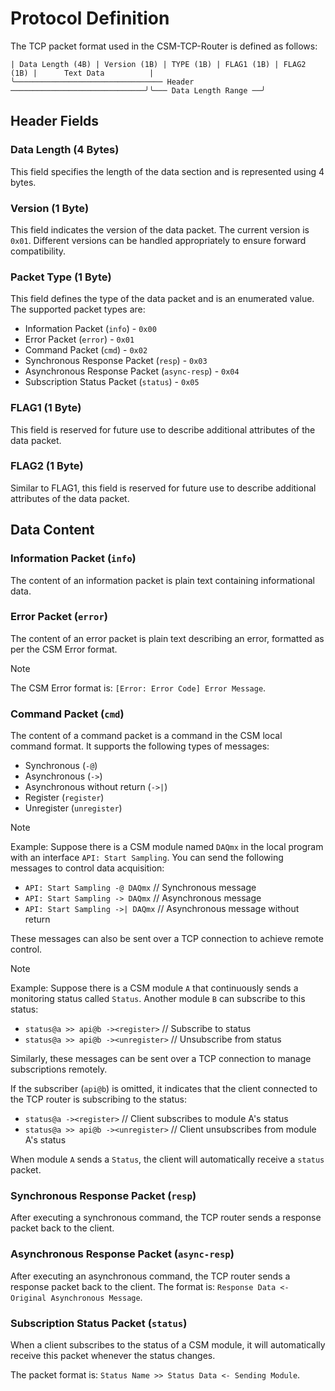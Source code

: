 # Protocol Definition

The TCP packet format used in the CSM-TCP-Router is defined as follows:

```
| Data Length (4B) | Version (1B) | TYPE (1B) | FLAG1 (1B) | FLAG2 (1B) |      Text Data          |
╰───────────────────────────────── Header ──────────────────────────────╯╰─── Data Length Range ──╯
```

## Header Fields

### Data Length (4 Bytes)

This field specifies the length of the data section and is represented using 4 bytes.

### Version (1 Byte)

This field indicates the version of the data packet. The current version is `0x01`. Different versions can be handled appropriately to ensure forward compatibility.

### Packet Type (1 Byte)

This field defines the type of the data packet and is an enumerated value. The supported packet types are:

- Information Packet (`info`) - `0x00`
- Error Packet (`error`) - `0x01`
- Command Packet (`cmd`) - `0x02`
- Synchronous Response Packet (`resp`) - `0x03`
- Asynchronous Response Packet (`async-resp`) - `0x04`
- Subscription Status Packet (`status`) - `0x05`

### FLAG1 (1 Byte)

This field is reserved for future use to describe additional attributes of the data packet.

### FLAG2 (1 Byte)

Similar to FLAG1, this field is reserved for future use to describe additional attributes of the data packet.

## Data Content

### Information Packet (`info`)

The content of an information packet is plain text containing informational data.

### Error Packet (`error`)

The content of an error packet is plain text describing an error, formatted as per the CSM Error format.

> [!NOTE]
> The CSM Error format is: `[Error: Error Code] Error Message`.

### Command Packet (`cmd`)

The content of a command packet is a command in the CSM local command format. It supports the following types of messages:

- Synchronous (`-@`)
- Asynchronous (`->`)
- Asynchronous without return (`->|`)
- Register (`register`)
- Unregister (`unregister`)

> [!NOTE]
> Example: Suppose there is a CSM module named `DAQmx` in the local program with an interface `API: Start Sampling`. You can send the following messages to control data acquisition:
>
> - `API: Start Sampling -@ DAQmx` // Synchronous message
> - `API: Start Sampling -> DAQmx` // Asynchronous message
> - `API: Start Sampling ->| DAQmx` // Asynchronous message without return
>
> These messages can also be sent over a TCP connection to achieve remote control.

> [!NOTE]
> Example: Suppose there is a CSM module `A` that continuously sends a monitoring status called `Status`. Another module `B` can subscribe to this status:
>
> - `status@a >> api@b -><register>` // Subscribe to status
> - `status@a >> api@b -><unregister>` // Unsubscribe from status
>
> Similarly, these messages can be sent over a TCP connection to manage subscriptions remotely.
>
> If the subscriber (`api@b`) is omitted, it indicates that the client connected to the TCP router is subscribing to the status:
>
> - `status@a -><register>` // Client subscribes to module A's status
> - `status@a >> api@b -><unregister>` // Client unsubscribes from module A's status
>
> When module `A` sends a `Status`, the client will automatically receive a `status` packet.

### Synchronous Response Packet (`resp`)

After executing a synchronous command, the TCP router sends a response packet back to the client.

### Asynchronous Response Packet (`async-resp`)

After executing an asynchronous command, the TCP router sends a response packet back to the client. The format is: `Response Data <- Original Asynchronous Message`.

### Subscription Status Packet (`status`)

When a client subscribes to the status of a CSM module, it will automatically receive this packet whenever the status changes.

The packet format is: `Status Name >> Status Data <- Sending Module`.
